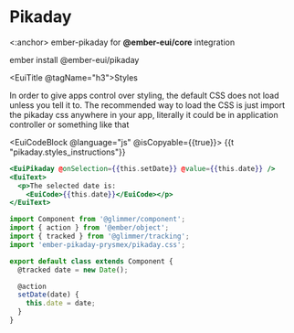 # Pikaday

<EuiText>
  <p>
  <EuiToolTip @content="We are using a fork for now">
    <:anchor>
    <EuiLink @target="_blank" @href="https://github.com/prysmex/ember-pikaday/tree/flexibility">ember-pikaday</EuiLink>
    </:anchor>
  </EuiToolTip> for <strong>@ember-eui/core</strong> integration
  </p>

  <p><EuiCodeBlock @language="bash" @isCopyable={{true}}>ember install @ember-eui/pikaday</EuiCodeBlock></p>

<EuiTitle @tagName="h3">Styles</EuiTitle>

<p>In order to give apps control over styling, the default CSS does not load unless you tell it to. The recommended way to load the CSS is just import the pikaday css anywhere in your app, literally it could be in application controller or something like that</p>

<EuiCodeBlock @language="js" @isCopyable={{true}}>
{{t "pikaday.styles_instructions"}}
</EuiCodeBlock>

</EuiText>

```hbs template
<EuiPikaday @onSelection={{this.setDate}} @value={{this.date}} />
<EuiText>
  <p>The selected date is:
    <EuiCode>{{this.date}}</EuiCode></p>
</EuiText>
```

```js component
import Component from '@glimmer/component';
import { action } from '@ember/object';
import { tracked } from '@glimmer/tracking';
import 'ember-pikaday-prysmex/pikaday.css';

export default class extends Component {
  @tracked date = new Date();

  @action
  setDate(date) {
    this.date = date;
  }
}
```
